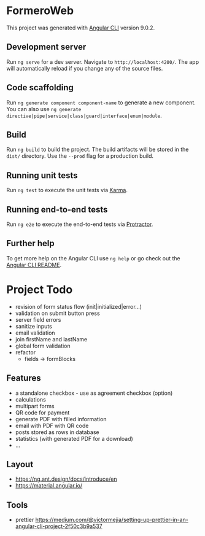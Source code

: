 # FormeroWeb

This project was generated with [Angular CLI](https://github.com/angular/angular-cli) version 9.0.2.

## Development server

Run `ng serve` for a dev server. Navigate to `http://localhost:4200/`. The app will automatically reload if you change any of the source files.

## Code scaffolding

Run `ng generate component component-name` to generate a new component. You can also use `ng generate directive|pipe|service|class|guard|interface|enum|module`.

## Build

Run `ng build` to build the project. The build artifacts will be stored in the `dist/` directory. Use the `--prod` flag for a production build.

## Running unit tests

Run `ng test` to execute the unit tests via [Karma](https://karma-runner.github.io).

## Running end-to-end tests

Run `ng e2e` to execute the end-to-end tests via [Protractor](http://www.protractortest.org/).

## Further help

To get more help on the Angular CLI use `ng help` or go check out the [Angular CLI README](https://github.com/angular/angular-cli/blob/master/README.md).

# Project Todo
* revision of form status flow (init|initialized|error...)
* validation on submit button press
* server field errors
* sanitize inputs
* email validation
* join firstName and lastName 
* global form validation
* refactor
    - fields -> formBlocks

## Features
* a standalone checkbox - use as agreement checkbox (option)
* calculations
* multipart forms
* QR code for payment
* generate PDF with filled information
* email with PDF with QR code
* posts stored as rows in database
* statistics (with generated PDF for a download)
* ...

## Layout
* https://ng.ant.design/docs/introduce/en
* https://material.angular.io/

## Tools
* prettier https://medium.com/@victormejia/setting-up-prettier-in-an-angular-cli-project-2f50c3b9a537